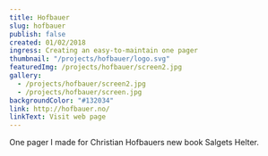 ```yaml
---
title: Hofbauer
slug: hofbauer
publish: false
created: 01/02/2018
ingress: Creating an easy-to-maintain one pager
thumbnail: "/projects/hofbauer/logo.svg"
featuredImg: /projects/hofbauer/screen2.jpg
gallery:
  - /projects/hofbauer/screen2.jpg
  - /projects/hofbauer/screen.jpg
backgroundColor: "#132034"
link: http://hofbauer.no/
linkText: Visit web page
---
```


One pager I made for Christian Hofbauers new book Salgets Helter.
